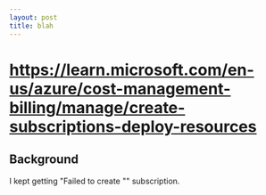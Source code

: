```yaml
---
layout: post
title: blah
---
```


# https://learn.microsoft.com/en-us/azure/cost-management-billing/manage/create-subscriptions-deploy-resources


## Background

I kept getting "Failed to create "<subscription name>" subscription.

